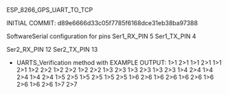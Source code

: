 ESP_8266_GPS_UART_TO_TCP

INITIAL COMMIT: d89e6666d33c05f7785f6168dce31eb38ba97388

SoftwareSerial configuration for pins 
Ser1_RX_PIN 5
Ser1_TX_PIN 4

Ser2_RX_PIN 12
Ser2_TX_PIN 13

+ UARTS_Verification method with 
EXAMPLE OUTPUT:
1>1
2>1
1>1
2>1
1>1
2>1
1>2
2>2
1>2
2>2
1>2
2>2
1>3
2>3
1>3
2>3
1>3
2>3
1>4
2>4
1>4
2>4
1>4
2>4
1>5
2>5
1>5
2>5
1>5
2>5
1>6
2>6
1>6
2>6
1>6
2>6
1>6
2>6
1>6
2>6
1>7
2>7

